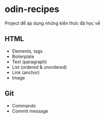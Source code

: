 # odin-recipes

Project để áp dụng những kiến thức đã học về

## HTML
- Elements, tags
- Boilerplate
- Text (paragraph)
- List (ordered & unordered)
- Link (anchor)
- Image

## Git
- Commands
- Commit message